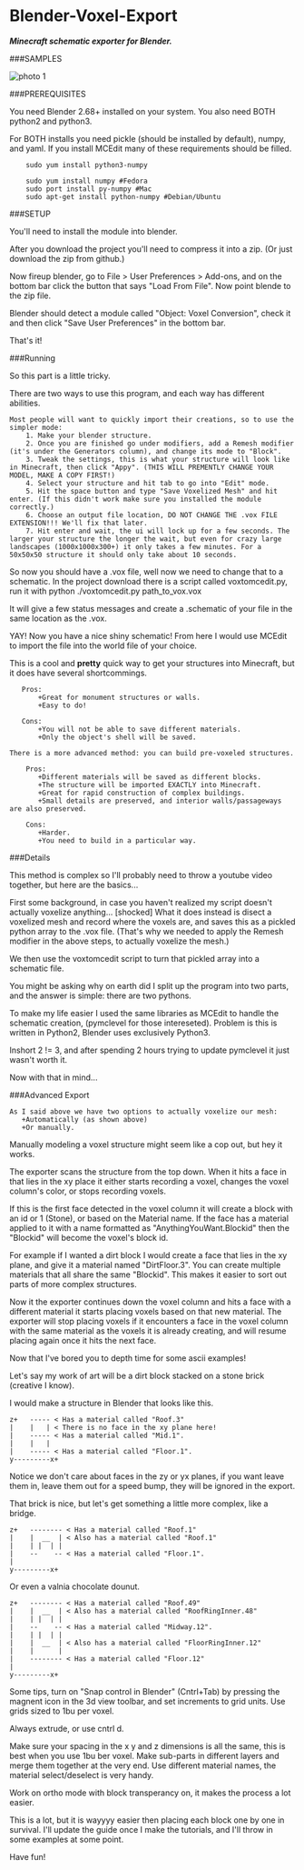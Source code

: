 Blender-Voxel-Export
===============

***Minecraft schematic exporter for Blender.***


###SAMPLES

![photo 1](https://cloud.githubusercontent.com/assets/3069222/3851794/cd97339a-1e9b-11e4-8d70-db5bb01fb514.JPG)


###PREREQUISITES

You need Blender 2.68+ installed on your system.
You also need BOTH python2 and python3.

For BOTH installs you need pickle (should be installed by default), numpy, and yaml.
If you install MCEdit many of these requirements should be filled.

        sudo yum install python3-numpy

        sudo yum install numpy #Fedora
        sudo port install py-numpy #Mac
        sudo apt-get install python-numpy #Debian/Ubuntu


###SETUP

You'll need to install the module into blender.

After you download the project you'll need to compress it into a zip. (Or just download the zip from github.)

Now fireup blender, go to File > User Preferences > Add-ons, and on the bottom bar click the button that says "Load From File".
Now point blende to the zip file.

Blender should detect a module called "Object: Voxel Conversion", check it and then click "Save User Preferences" in the bottom bar.

That's it!
  
  
  
###Running

So this part is a little tricky.

There are two ways to use this program, and each way has different abilities.
```
Most people will want to quickly import their creations, so to use the simpler mode:
    1. Make your blender structure.
    2. Once you are finished go under modifiers, add a Remesh modifier (it's under the Generators column), and change its mode to "Block".
    3. Tweak the settings, this is what your structure will look like in Minecraft, then click "Appy". (THIS WILL PREMENTLY CHANGE YOUR MODEL, MAKE A COPY FIRST!)
    4. Select your structure and hit tab to go into "Edit" mode.
    5. Hit the space button and type "Save Voxelized Mesh" and hit enter. (If this didn't work make sure you installed the module correctly.)
    6. Choose an output file location, DO NOT CHANGE THE .vox FILE EXTENSION!!! We'll fix that later.
    7. Hit enter and wait, the ui will lock up for a few seconds. The larger your structure the longer the wait, but even for crazy large landscapes (1000x1000x300+) it only takes a few minutes. For a 50x50x50 structure it should only take about 10 seconds.
```
So now you should have a .vox file, well now we need to change that to a schematic.
In the project download there is a script called voxtomcedit.py, run it with
        python ./voxtomcedit.py path_to_vox.vox

It will give a few status messages and create a .schematic of your file in the same location as the .vox.

YAY! Now you have a nice shiny schematic!
From here I would use MCEdit to import the file into the world file of your choice.

This is a cool and **pretty** quick way to get your structures into Minecraft, but it does have several shortcommings.
```
   Pros:
       +Great for monument structures or walls.
       +Easy to do!

   Cons:
       +You will not be able to save different materials.
       +Only the object's shell will be saved.

There is a more advanced method: you can build pre-voxeled structures.

    Pros:
       +Different materials will be saved as different blocks.
       +The structure will be imported EXACTLY into Minecraft.
       +Great for rapid construction of complex buildings.
       +Small details are preserved, and interior walls/passageways are also preserved.

    Cons:
       +Harder.
       +You need to build in a particular way.
 ```

###Details

This method is complex so I'll probably need to throw a youtube video together, but here are the basics...

First some background, in case you haven't realized my script doesn't actually voxelize anything... [shocked]
What it does instead is disect a voxelized mesh and record where the voxels are, and saves this as a pickled python array to the .vox file.
(That's why we needed to apply the Remesh modifier in the above steps, to actually voxelize the mesh.)

We then use the voxtomcedit script to turn that pickled array into a schematic file.

You might be asking why on earth did I split up the program into two parts, and the answer is simple: there are two pythons.

To make my life easier I used the same libraries as MCEdit to handle the schematic creation, (pymclevel for those intereseted).
Problem is this is written in Python2, Blender uses exclusively Python3.

Inshort 2 != 3, and after spending 2 hours trying to update pymclevel it just wasn't worth it.

Now with that in mind...


###Advanced Export
```
As I said above we have two options to actually voxelize our mesh:
   +Automatically (as shown above)
   +Or manually.
```
Manually modeling a voxel structure might seem like a cop out, but hey it works.

The exporter scans the structure from the top down. When it hits a face in that lies in the xy place it either starts recording a voxel, changes the voxel column's color, or stops recording voxels.

If this is the first face detected in the voxel column it will create a block with an id or 1 (Stone), or based on the Material name. If the face has a material applied to it with a name formatted as "AnythingYouWant.Blockid" then the "Blockid" will become the voxel's block id.

For example if I wanted a dirt block I would create a face that lies in the xy plane, and give it a material named "DirtFloor.3".
You can create multiple materials that all share the same "Blockid". This makes it easier to sort out parts of more complex structures.

Now it the exporter continues down the voxel column and hits a face with a different material it starts placing voxels based on that new material.
The exporter will stop placing voxels if it encounters a face in the voxel column with the same material as the voxels it is already creating, and will resume placing again once it hits the next face.

Now that I've bored you to depth time for some ascii examples!

Let's say my work of art will be a dirt block stacked on a stone brick (creative I know).

I would make a structure in Blender that looks like this.
```
z+   ----- < Has a material called "Roof.3"
|    |   | < There is no face in the xy plane here!
|    ----- < Has a material called "Mid.1".
|    |   |
|    ----- < Has a material called "Floor.1".
y---------x+
```

Notice we don't care about faces in the zy or yx planes, if you want leave them in, leave them out for a speed bump, they will be ignored in the export.

That brick is nice, but let's get something a little more complex, like a bridge.
```
z+   -------- < Has a material called "Roof.1"
|    |  __  | < Also has a material called "Roof.1"
|    | |  | |
|    --    -- < Has a material called "Floor.1".
|
y---------x+

```
Or even a valnia chocolate dounut.
```
z+   -------- < Has a material called "Roof.49"
|    |  __  | < Also has a material called "RoofRingInner.48"
|    | |  | |
|    --    -- < Has a material called "Midway.12".
|    | |  | |
|    |  __  | < Also has a material called "FloorRingInner.12"
|    |      |
|    -------- < Has a material called "Floor.12"
|
y---------x+
```

Some tips, turn on "Snap control in Blender" (Cntrl+Tab) by pressing the magnent icon in the 3d view toolbar, and set increments to grid units.
Use grids sized to 1bu per voxel.

Always extrude, or use cntrl d.

Make sure your spacing in the x y and z dimensions is all the same, this is best when you use 1bu ber voxel.
Make sub-parts in different layers and merge them together at the very end.
Use different material names, the material select/deselect is very handy.

Work on ortho mode with block transperancy on, it makes the process a lot easier.

This is a lot, but it is wayyyy easier then placing each block one by one in survival.
I'll update the guide once I make the tutorials, and I'll throw in some examples at some point.

Have fun!

